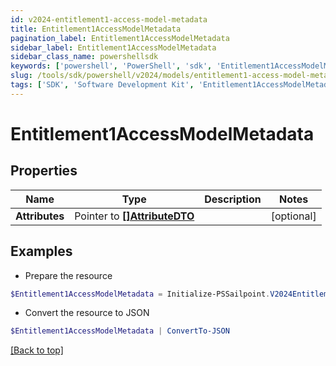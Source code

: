 ```yaml
---
id: v2024-entitlement1-access-model-metadata
title: Entitlement1AccessModelMetadata
pagination_label: Entitlement1AccessModelMetadata
sidebar_label: Entitlement1AccessModelMetadata
sidebar_class_name: powershellsdk
keywords: ['powershell', 'PowerShell', 'sdk', 'Entitlement1AccessModelMetadata'] 
slug: /tools/sdk/powershell/v2024/models/entitlement1-access-model-metadata
tags: ['SDK', 'Software Development Kit', 'Entitlement1AccessModelMetadata']
---
```



# Entitlement1AccessModelMetadata

## Properties

Name | Type | Description | Notes
------------ | ------------- | ------------- | -------------
**Attributes** |  Pointer to [**[]AttributeDTO**](attribute-dto) |  | [optional] 

## Examples

- Prepare the resource
```powershell
$Entitlement1AccessModelMetadata = Initialize-PSSailpoint.V2024Entitlement1AccessModelMetadata  -Attributes [{key&#x3D;iscPrivacy, name&#x3D;Privacy, multiselect&#x3D;false, status&#x3D;active, type&#x3D;governance, objectTypes&#x3D;[all], description&#x3D;Specifies the level of privacy associated with an access item., values&#x3D;[{value&#x3D;public, name&#x3D;Public, status&#x3D;active}]}]
```

- Convert the resource to JSON
```powershell
$Entitlement1AccessModelMetadata | ConvertTo-JSON
```


[[Back to top]](#) 

